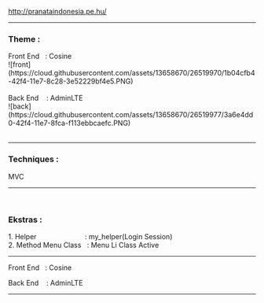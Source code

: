 http://pranataindonesia.pe.hu/
<hr>

<h3>Theme : </h3>
Front End &nbsp;&nbsp;: Cosine
<br>
![front](https://cloud.githubusercontent.com/assets/13658670/26519970/1b04cfb4-42f4-11e7-8c28-3e52229bf4e5.PNG)
<br><br>
Back End &nbsp; &nbsp;: AdminLTE
<br>
![back](https://cloud.githubusercontent.com/assets/13658670/26519977/3a6e4dd0-42f4-11e7-8fca-f113ebbcaefc.PNG)
<br><br>
<hr>

<h3>Techniques : </h3>MVC
<hr>&nbsp;

<h3>Ekstras : </h3>
1. Helper &nbsp; &nbsp; &nbsp; &nbsp; &nbsp; &nbsp; &nbsp; &nbsp; &nbsp; &nbsp; &nbsp; &nbsp;&nbsp;: my_helper(Login Session)
<br>
2. Method Menu Class &nbsp;&nbsp;: Menu Li Class Active
<hr>


Front End &nbsp;&nbsp;: Cosine <br>

Back End &nbsp; &nbsp;: AdminLTE <br>
<hr>
